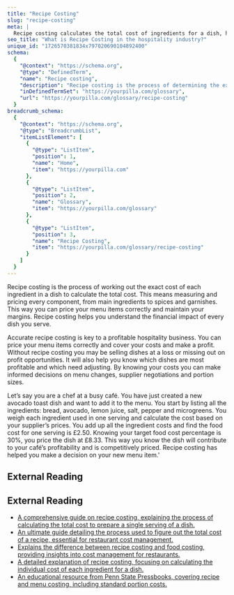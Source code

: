 ```yaml
---
title: "Recipe Costing"
slug: "recipe-costing"
meta: |
  Recipe costing calculates the total cost of ingredients for a dish, helping restaurants, cafes, and bars set menu prices and maintain profitability.
seo_title: "What is Recipe Costing in the hospitality industry?"
unique_id: "1726570381834x797020690104892400"
schema:
  {
    "@context": "https://schema.org",
    "@type": "DefinedTerm",
    "name": "Recipe costing",
    "description": "Recipe costing is the process of determining the exact cost of each ingredient in a dish by measuring and pricing every component to calculate the total cost, ensuring menu items are correctly priced and margins maintained.",
    "inDefinedTermSet": "https://yourpilla.com/glossary",
    "url": "https://yourpilla.com/glossary/recipe-costing"
  }
breadcrumb_schema:
  {
    "@context": "https://schema.org",
    "@type": "BreadcrumbList",
    "itemListElement": [
      {
        "@type": "ListItem",
        "position": 1,
        "name": "Home",
        "item": "https://yourpilla.com"
      },
      {
        "@type": "ListItem",
        "position": 2,
        "name": "Glossary",
        "item": "https://yourpilla.com/glossary"
      },
      {
        "@type": "ListItem",
        "position": 3,
        "name": "Recipe Costing",
        "item": "https://yourpilla.com/glossary/recipe-costing"
      }
    ]
  }
---
```


Recipe costing is the process of working out the exact cost of each ingredient in a dish to calculate the total cost. This means measuring and pricing every component, from main ingredients to spices and garnishes. This way you can price your menu items correctly and maintain your margins. Recipe costing helps you understand the financial impact of every dish you serve.

Accurate recipe costing is key to a profitable hospitality business. You can price your menu items correctly and cover your costs and make a profit. Without recipe costing you may be selling dishes at a loss or missing out on profit opportunities. It will also help you know which dishes are most profitable and which need adjusting. By knowing your costs you can make informed decisions on menu changes, supplier negotiations and portion sizes.

Let’s say you are a chef at a busy café. You have just created a new avocado toast dish and want to add it to the menu. You start by listing all the ingredients: bread, avocado, lemon juice, salt, pepper and microgreens. You weigh each ingredient used in one serving and calculate the cost based on your supplier’s prices. You add up all the ingredient costs and find the food cost for one serving is £2.50. Knowing your target food cost percentage is 30%, you price the dish at £8.33. This way you know the dish will contribute to your café’s profitability and is competitively priced. Recipe costing has helped you make a decision on your new menu item.'

## External Reading



## External Reading

*   [A comprehensive guide on recipe costing, explaining the process of calculating the total cost to prepare a single serving of a dish.](https://bepbackoffice.com/blog/recipe-costing-101/)
*   [An ultimate guide detailing the process used to figure out the total cost of a recipe, essential for restaurant cost management.](https://www.chefcollective.com.au/blog/ultimate-guide-recipe-costing/)
*   [Explains the difference between recipe costing and food costing, providing insights into cost management for restaurants.](https://www.restaurant365.com/blog/recipe-costing-vs-food-costing/)
*   [A detailed explanation of recipe costing, focusing on calculating the individual cost of each ingredient for a dish.](https://www.lightspeedhq.com/blog/recipe-costing/)
*   [An educational resource from Penn State Pressbooks, covering recipe and menu costing, including standard portion costs.](https://psu.pb.unizin.org/hmd329/chapter/ch7/)